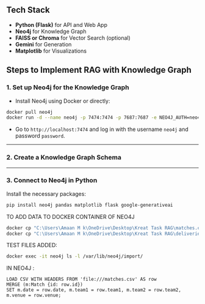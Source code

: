 ## **Tech Stack**
- **Python (Flask)** for API and Web App
- **Neo4j** for Knowledge Graph
- **FAISS or Chroma** for Vector Search (optional)
- **Gemini** for Generation
- **Matplotlib** for Visualizations

## **Steps to Implement RAG with Knowledge Graph**

### 1. **Set up Neo4j for the Knowledge Graph**
- Install Neo4j using Docker or directly:
```bash
docker pull neo4j
docker run -d --name neo4j -p 7474:7474 -p 7687:7687 -e NEO4J_AUTH=neo4j/password neo4j
```
- Go to `http://localhost:7474` and log in with the username `neo4j` and password `password`.

---

### 2. **Create a Knowledge Graph Schema**
---

### 3. **Connect to Neo4j in Python**  
Install the necessary packages:
```bash
pip install neo4j pandas matplotlib flask google-generativeai
```
TO ADD DATA TO DOCKER CONTAINER OF NEO4J
```bash
docker cp "C:\Users\Amaan M k\OneDrive\Desktop\Kreat Task RAG\matches.csv" neo4j:/var/lib/neo4j/import/
docker cp "C:\Users\Amaan M k\OneDrive\Desktop\Kreat Task RAG\deliveries.csv" neo4j:/var/lib/neo4j/import/
```

TEST FILES ADDED:
```bash
docker exec -it neo4j ls -l /var/lib/neo4j/import/
```

IN NEO4J :
```cypher
LOAD CSV WITH HEADERS FROM 'file:///matches.csv' AS row
MERGE (m:Match {id: row.id})
SET m.date = row.date, m.team1 = row.team1, m.team2 = row.team2, m.venue = row.venue;
``` 